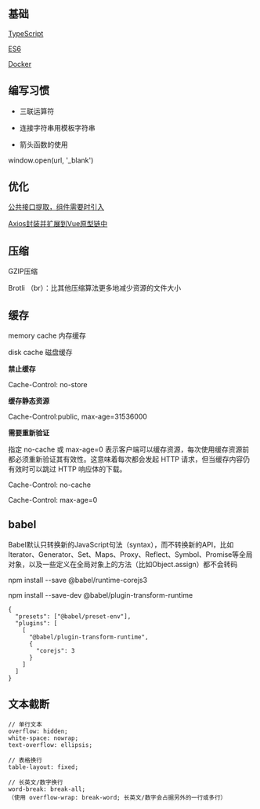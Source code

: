 
## 基础

[TypeScript](https://github.com/xin113726/pratice/issues/1)

[ES6](https://github.com/xin113726/pratice/issues/2)

[Docker](https://github.com/xin113726/pratice/issues/3)

## 编写习惯

- 三联运算符

- 连接字符串用模板字符串

- 箭头函数的使用

window.open(url, '_blank')

## 优化

[公共接口提取，组件需要时引入](https://juejin.im/post/6858504329251258382#heading-77)

[Axios封装并扩展到Vue原型链中](https://juejin.im/post/6858504329251258382#heading-70)

## 压缩

GZIP压缩

Brotli （br）：比其他压缩算法更多地减少资源的文件大小

## 缓存

memory cache 内存缓存

disk cache 磁盘缓存

**禁止缓存**

Cache-Control: no-store

**缓存静态资源**

Cache-Control:public, max-age=31536000

**需要重新验证**

指定 no-cache 或 max-age=0 表示客户端可以缓存资源，每次使用缓存资源前都必须重新验证其有效性。这意味着每次都会发起 HTTP 请求，但当缓存内容仍有效时可以跳过 HTTP 响应体的下载。

Cache-Control: no-cache

Cache-Control: max-age=0

## babel

Babel默认只转换新的JavaScript句法（syntax），而不转换新的API，比如Iterator、Generator、Set、Maps、Proxy、Reflect、Symbol、Promise等全局对象，以及一些定义在全局对象上的方法（比如Object.assign）都不会转码

npm install --save @babel/runtime-corejs3

npm install --save-dev @babel/plugin-transform-runtime

```
{
  "presets": ["@babel/preset-env"],
  "plugins": [
    [
      "@babel/plugin-transform-runtime",
      {
        "corejs": 3
      }
    ]
  ]
}
```

## 文本截断

```
// 单行文本
overflow: hidden;
white-space: nowrap;
text-overflow: ellipsis;

// 表格换行
table-layout: fixed;

// 长英文/数字换行
word-break: break-all;
（使用 overflow-wrap: break-word; 长英文/数字会占据另外的一行或多行）
```
